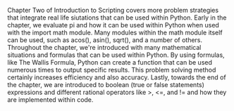 Chapter Two of Introduction to Scripting covers more problem strategies that integrate real life siutations that can be used within Python. Early in the chapter, we evaluate pi and how it can be used within Python when used with the import math module. Many modules within the math module itself can be used, such as acos(), asin(), sqrt(), and a number of others. Throughout the chapter, we're introduced with many mathematical situations and formulas that can be used within Python. By using formulas, like The Wallis Formula, Python can create a function that can be used numerous times to output specific results. This problem solving method certainly increases efficiency and also accuracy. Lastly, towards the end of the chapter, we are introduced to boolean (true or false statements) expressions and different rational operators like >, <=, and != and how they are implemented within code. 